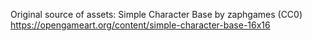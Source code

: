 Original source of assets:
Simple Character Base by zaphgames (CC0)
https://opengameart.org/content/simple-character-base-16x16
